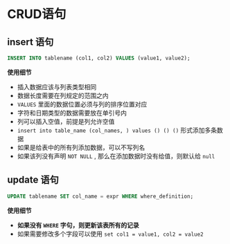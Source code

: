 # CRUD语句

## insert 语句

```sql
INSERT INTO tablename (col1, col2) VALUES (value1, value2);
```

**使用细节**

-   插入数据应该与列表类型相同
-   数据长度需要在列规定的范围之内
-   `VALUES` 里面的数据位置必须与列的排序位置对应
-   字符和日期类型的数据需要放在单引号内
-   列可以插入空值，前提是列允许空值
-   `insert into table_name (col_names, ) values () () ()` 形式添加多条数据
-   如果是给表中的所有列添加数据，可以不写列名
-   如果该列没有声明 `NOT NULL` , 那么在添加数据时没有给值，则默认给 `null`

## update 语句

```sql
UPDATE tablename SET col_name = expr WHERE where_definition;
```

**使用细节**

-   **如果没有 `WHERE` 字句，则更新该表所有的记录**
-   如果需要修改多个字段可以使用 `set col1 = value1, col2 = value2`